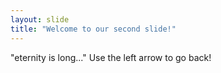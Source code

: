 ```yaml
---
layout: slide
title: "Welcome to our second slide!"
---
```

"eternity is long..."
Use the left arrow to go back!
